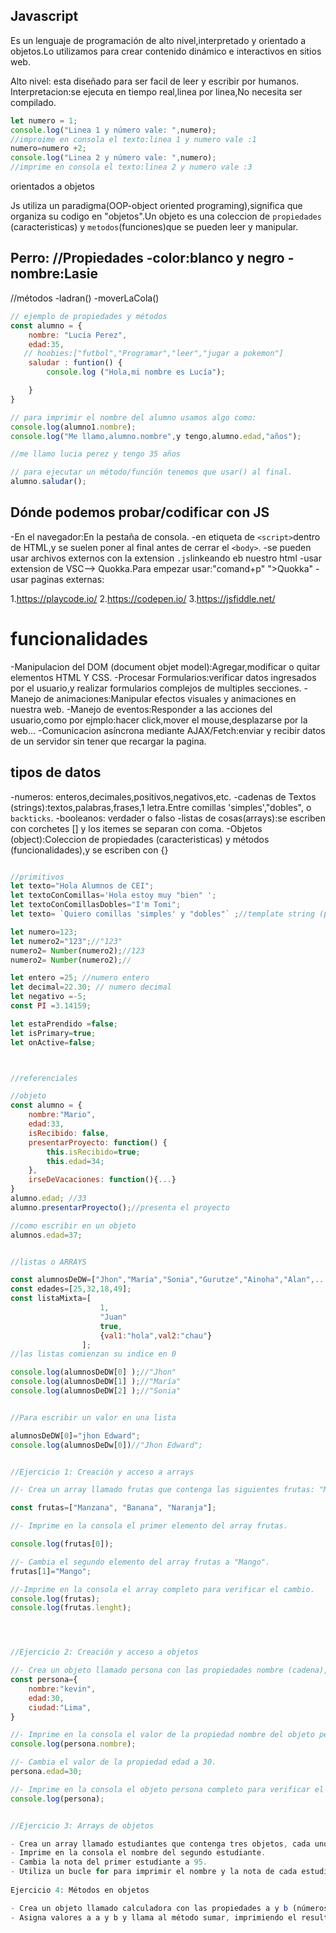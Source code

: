 ## Javascript

Es un lenguaje de programación de alto nivel,interpretado y orientado a objetos.Lo utilizamos para crear contenido dinámico e interactivos en sitios web.

Alto nivel: esta diseñado para ser facil de leer y escribir por humanos.
Interpretacion:se ejecuta en tiempo real,linea por linea,No necesita ser compilado.

```js
let numero = 1;
console.log("Linea 1 y número vale: ",numero); 
//improime en consola el texto:linea 1 y numero vale :1
numero=numero +2;
console.log("Linea 2 y número vale: ",numero); 
//imprime en consola el texto:linea 2 y numero vale :3

```

orientados a objetos

Js utiliza un paradigma(OOP-object oriented programing),significa que organiza su codigo en "objetos".Un objeto es una coleccion de `propiedades` (caracteristicas) y `metodos`(funciones)que se pueden leer y manipular.

Perro:
//Propiedades
-color:blanco y negro
-nombre:Lasie
-
//métodos
-ladran()
-moverLaCola()

```js
// ejemplo de propiedades y métodos
const alumno = { 
    nombre: "Lucía Perez",
    edad:35,
   // hoobies:["futbol","Programar","leer","jugar a pokemon"]
    saludar : funtion() {
        console.log ("Hola,mi nombre es Lucía");

    }
}

// para imprimir el nombre del alumno usamos algo como:
console.log(alumno1.nombre);
console.log("Me llamo,alumno.nombre",y tengo,alumno.edad,"años");

//me llamo lucia perez y tengo 35 años

// para ejecutar un método/función tenemos que usar() al final.
alumno.saludar();


```
## Dónde podemos probar/codificar con JS
-En el navegador:En la pestaña de consola.
-en etiqueta de `<script>`dentro de HTML,y se suelen poner al final antes de cerrar el `<body>`.
-se pueden usar archivos externos con la extension `.js`linkeando eb nuestro html <script src="./jsmiscript.js"></script>
-usar extension de VSC--> Quokka.Para empezar usar:"comand+p" ">Quokka"
-usar paginas externas:

1.https://playcode.io/
2.https://codepen.io/
3.https://jsfiddle.net/

# funcionalidades

-Manipulacion del DOM (document objet model):Agregar,modificar o quitar elementos HTML Y CSS.
-Procesar Formularios:verificar datos ingresados por el usuario,y realizar formularios complejos de multiples secciones.
-Manejo de animaciones:Manipular efectos visuales y animaciones en nuestra web.
-Manejo de eventos:Responder a las acciones del usuario,como por ejmplo:hacer click,mover el mouse,desplazarse por la web...
-Comunicacion asíncrona mediante AJAX/Fetch:enviar y recibir datos de un servidor sin tener que recargar la pagina.


## tipos de datos

-numeros: enteros,decimales,positivos,negativos,etc.
-cadenas de Textos (strings):textos,palabras,frases,1 letra.Entre comillas 'simples',"dobles", o `backticks`.
-booleanos: verdader o falso
-listas de cosas(arrays):se escriben con corchetes [] y los itemes se separan con coma.
-Objetos (object):Coleccion de propiedades (caracteristicas) y métodos (funcionalidades),y se escriben con {}

```js

//primitivos
let texto="Hola Alumnos de CEI";
let textoConComillas='Hola estoy muy "bien" ';
let textoConComillasDobles="I'm Tomi";
let texto= `Quiero comillas 'simples' y "dobles"` ;//template string (plantilla)

let numero=123;
let numero2="123";//"123"
numero2= Number(numero2);//123
numero2= Number(numero2);//

let entero =25; //numero entero
let decimal=22.30; // numero decimal
let negativo =-5;
const PI =3.14159;

let estaPrendido =false;
let isPrimary=true;
let onActive=false;



//referenciales

//objeto
const alumno = {
    nombre:"Mario",
    edad:33,
    isRecibido: false,
    presentarProyecto: function() {
        this.isRecibido=true;
        this.edad=34;
    },
    irseDeVacaciones: function(){...}
}
alumno.edad; //33
alumno.presentarProyecto();//presenta el proyecto

//como escribir en un objeto
alumnos.edad=37;


//listas o ARRAYS

const alumnosDeDW=["Jhon","María","Sonia","Gurutze","Ainoha","Alan",...];
const edades=[25,32,18,49];
const listaMixta=[
                    1,
                    "Juan"
                    true,
                    {val1:"hola",val2:"chau"}
                ];
//las listas comienzan su indice en 0

console.log(alumnosDeDW[0] );//"Jhon"
console.log(alumnosDeDW[1] );//"María"
console.log(alumnosDeDW[2] );//"Sonia"


//Para escribir un valor en una lista

alumnosDeDW[0]="jhon Edward";
console.log(alumnosDeDw[0])//"Jhon Edward";

```



```js

//Ejercicio 1: Creación y acceso a arrays

//- Crea un array llamado frutas que contenga las siguientes frutas: "Manzana", "Banana", "Naranja".

const frutas=["Manzana", "Banana", "Naranja"];

//- Imprime en la consola el primer elemento del array frutas.

console.log(frutas[0]);

//- Cambia el segundo elemento del array frutas a "Mango".
frutas[1]="Mango";

//-Imprime en la consola el array completo para verificar el cambio.
console.log(frutas);
console.log(frutas.lenght);




//Ejercicio 2: Creación y acceso a objetos

//- Crea un objeto llamado persona con las propiedades nombre (cadena), edad (número) y ciudad (cadena).
const persona={
    nombre:"kevin",
    edad:30,
    ciudad:"Lima",
}

//- Imprime en la consola el valor de la propiedad nombre del objeto persona.
console.log(persona.nombre);

//- Cambia el valor de la propiedad edad a 30.
persona.edad=30;

//- Imprime en la consola el objeto persona completo para verificar el cambio.
console.log(persona);


//Ejercicio 3: Arrays de objetos

- Crea un array llamado estudiantes que contenga tres objetos, cada uno representando a un estudiante con - las propiedades nombre y nota.
- Imprime en la consola el nombre del segundo estudiante.
- Cambia la nota del primer estudiante a 95.
- Utiliza un bucle for para imprimir el nombre y la nota de cada estudiante en la consola.
  
Ejercicio 4: Métodos en objetos

- Crea un objeto llamado calculadora con las propiedades a y b (números) y un método sumar que retorne la suma de a y b.
- Asigna valores a a y b y llama al método sumar, imprimiendo el resultado en la consola.